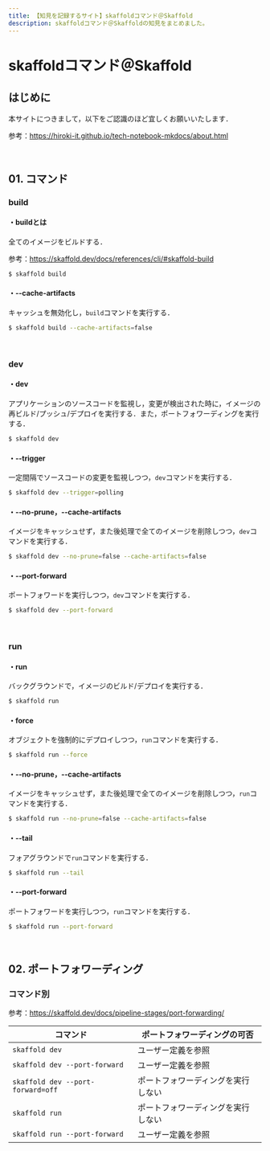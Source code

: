 ```yaml
---
title: 【知見を記録するサイト】skaffoldコマンド＠Skaffold
description: skaffoldコマンド＠Skaffoldの知見をまとめました。
---
```


# skaffoldコマンド＠Skaffold

## はじめに

本サイトにつきまして，以下をご認識のほど宜しくお願いいたします．

参考：https://hiroki-it.github.io/tech-notebook-mkdocs/about.html

<br>

## 01. コマンド

### build

#### ・buildとは

全てのイメージをビルドする．

参考：https://skaffold.dev/docs/references/cli/#skaffold-build

```bash
$ skaffold build
```

#### ・--cache-artifacts

キャッシュを無効化し，```build```コマンドを実行する．

```bash
$ skaffold build --cache-artifacts=false
```

<br>

### dev

#### ・dev

アプリケーションのソースコードを監視し，変更が検出された時に，イメージの再ビルド/プッシュ/デプロイを実行する．また，ポートフォワーディングを実行する．

```bash
$ skaffold dev
```

#### ・--trigger

一定間隔でソースコードの変更を監視しつつ，```dev```コマンドを実行する．

```bash
$ skaffold dev --trigger=polling
```

#### ・--no-prune，--cache-artifacts

イメージをキャッシュせず，また後処理で全てのイメージを削除しつつ，```dev```コマンドを実行する．

```bash
$ skaffold dev --no-prune=false --cache-artifacts=false
```

#### ・--port-forward

ポートフォワードを実行しつつ，```dev```コマンドを実行する．

```bash
$ skaffold dev --port-forward
```

<br>

### run

#### ・run

バックグラウンドで，イメージのビルド/デプロイを実行する．

```bash
$ skaffold run
```

#### ・force

オブジェクトを強制的にデプロイしつつ，```run```コマンドを実行する．

```bash
$ skaffold run --force
```

#### ・--no-prune，--cache-artifacts

イメージをキャッシュせず，また後処理で全てのイメージを削除しつつ，```run```コマンドを実行する．

```bash
$ skaffold run --no-prune=false --cache-artifacts=false
```

#### ・--tail

フォアグラウンドで```run```コマンドを実行する．

```bash
$ skaffold run --tail
```

#### ・--port-forward

ポートフォワードを実行しつつ，```run```コマンドを実行する．

```bash
$ skaffold run --port-forward
```

<br>

## 02. ポートフォワーディング

### コマンド別

参考：https://skaffold.dev/docs/pipeline-stages/port-forwarding/

| コマンド                          | ポートフォワーディングの可否       |
| --------------------------------- | ---------------------------------- |
| ```skaffold dev```                    | ユーザー定義を参照                   |
| ```skaffold dev --port-forward```     | ユーザー定義を参照         |
| ```skaffold dev --port-forward=off``` | ポートフォワーディングを実行しない |
| ```skaffold run```                | ポートフォワーディングを実行しない |
| ```skaffold run --port-forward``` | ユーザー定義を参照         |
